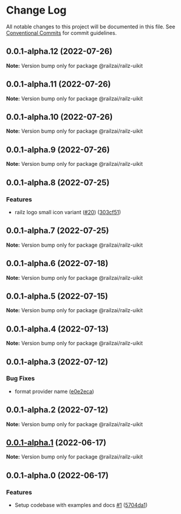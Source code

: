 # Change Log

All notable changes to this project will be documented in this file.
See [Conventional Commits](https://conventionalcommits.org) for commit guidelines.

## 0.0.1-alpha.12 (2022-07-26)

**Note:** Version bump only for package @railzai/railz-uikit





## 0.0.1-alpha.11 (2022-07-26)

**Note:** Version bump only for package @railzai/railz-uikit





## 0.0.1-alpha.10 (2022-07-26)

**Note:** Version bump only for package @railzai/railz-uikit





## 0.0.1-alpha.9 (2022-07-26)

**Note:** Version bump only for package @railzai/railz-uikit





## 0.0.1-alpha.8 (2022-07-25)


### Features

* railz logo small icon variant ([#20](https://github.com/railz-ai/railz-uikit/issues/20)) ([303cf51](https://github.com/railz-ai/railz-uikit/commit/303cf5193375b6fce63d374988e5c762af681f6a))





## 0.0.1-alpha.7 (2022-07-25)

**Note:** Version bump only for package @railzai/railz-uikit





## 0.0.1-alpha.6 (2022-07-18)

**Note:** Version bump only for package @railzai/railz-uikit





## 0.0.1-alpha.5 (2022-07-15)

**Note:** Version bump only for package @railzai/railz-uikit





## 0.0.1-alpha.4 (2022-07-13)

**Note:** Version bump only for package @railzai/railz-uikit





## 0.0.1-alpha.3 (2022-07-12)


### Bug Fixes

* format provider name ([e0e2eca](https://github.com/railz-ai/railz-uikit/commit/e0e2ecab1f8c6a4c6eca1c7e62422d69a5065dcc))





## 0.0.1-alpha.2 (2022-07-12)

**Note:** Version bump only for package @railzai/railz-uikit





## [0.0.1-alpha.1](https://github.com/railz-ai/railz-uikit/compare/@railzai/railz-uikit@0.0.1-alpha.0...@railzai/railz-uikit@0.0.1-alpha.1) (2022-06-17)

**Note:** Version bump only for package @railzai/railz-uikit





## 0.0.1-alpha.0 (2022-06-17)


### Features

* Setup codebase with examples and docs [#1](https://github.com/railz-ai/railz-uikit/issues/1) ([5704da1](https://github.com/railz-ai/railz-uikit/commit/5704da13ee6c91069b9a236295982591e1076637))
